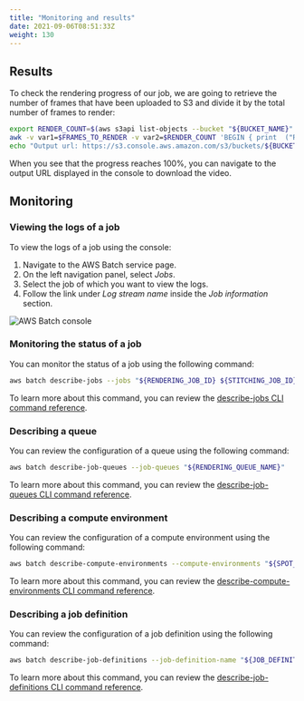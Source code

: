 ```yaml
---
title: "Monitoring and results"
date: 2021-09-06T08:51:33Z
weight: 130
---
```


## Results

To check the rendering progress of our job, we are going to retrieve the number of frames that have been uploaded to S3 and divide it by the total number of frames to render:

```bash
export RENDER_COUNT=$(aws s3api list-objects --bucket "${BUCKET_NAME}" --prefix "${JOB_NAME}/frames/" --output json --query "[length(Contents[])]" | jq -r '.[0]')
awk -v var1=$FRAMES_TO_RENDER -v var2=$RENDER_COUNT 'BEGIN { print  ("Rendering progress: " (var1 / var2) "% ==> " var2 " frames rendered.") }'
echo "Output url: https://s3.console.aws.amazon.com/s3/buckets/${BUCKET_NAME}?region=${AWS_DEFAULT_REGION}&prefix=${JOB_NAME}/output.mp4"
```

When you see that the progress reaches 100%, you can navigate to the output URL displayed in the console to download the video.

## Monitoring

### Viewing the logs of a job

To view the logs of a job using the console:

1. Navigate to the AWS Batch service page.
2. On the left navigation panel, select *Jobs*.
3. Select the job of which you want to view the logs.
4. Follow the link under *Log stream name* inside the *Job information* section.

![AWS Batch console](/images/rendering-with-batch/logs.png)

### Monitoring the status of a job

You can monitor the status of a job using the following command:

```bash
aws batch describe-jobs --jobs "${RENDERING_JOB_ID} ${STITCHING_JOB_ID}"
```

To learn more about this command, you can review the [describe-jobs CLI command reference](https://docs.aws.amazon.com/cli/latest/reference/batch/describe-jobs.html).

### Describing a queue

You can review the configuration of a queue using the following command:

```bash
aws batch describe-job-queues --job-queues "${RENDERING_QUEUE_NAME}"
```

To learn more about this command, you can review the [describe-job-queues CLI command reference](https://docs.aws.amazon.com/cli/latest/reference/batch/describe-job-queues.html).

### Describing a compute environment

You can review the configuration of a compute environment using the following command:

```bash
aws batch describe-compute-environments --compute-environments "${SPOT_COMPUTE_ENV_NAME} ${ONDEMAND_COMPUTE_ENV_NAME}"
```

To learn more about this command, you can review the [describe-compute-environments CLI command reference](https://docs.aws.amazon.com/cli/latest/reference/batch/describe-compute-environments.html).

### Describing a job definition

You can review the configuration of a job definition using the following command:

```bash
aws batch describe-job-definitions --job-definition-name "${JOB_DEFINITION_NAME}"
```

To learn more about this command, you can review the [describe-job-definitions CLI command reference](https://docs.aws.amazon.com/cli/latest/reference/batch/describe-job-definitions.html).
